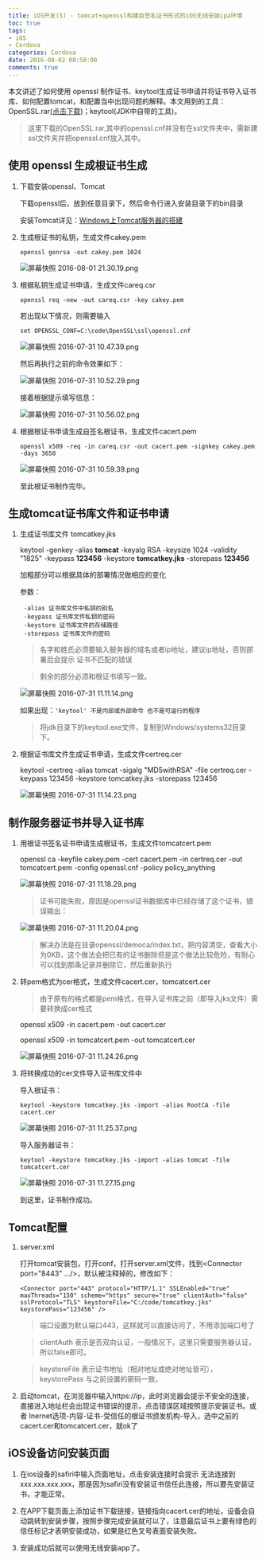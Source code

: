 ```yaml
---
title: iOS开发(5) - tomcat+openssl构建自签名证书形式的iOS无线安装ipa环境
toc: true
tags: 
- iOS
- Cordova
categories: Cordova
date: 2016-08-02 08:58:00
comments: true
---
```


本文讲述了如何使用 openssl 制作证书、keytool生成证书申请并将证书导入证书库、如何配置tomcat，和配置当中出现问题的解释。本文用到的工具：OpenSSL.rar[(点击下载)](http://files.cnblogs.com/leeshd/OpenSSL.rar)；keytool(JDK中自带的工具)。
<!-- more -->

>这里下载的OpenSSL.rar,其中的openssl.cnf并没有在ssl文件夹中，需新建ssl文件夹并把openssl.cnf放入其中。

## 使用 openssl 生成根证书生成

1. 下载安装openssl、Tomcat

    下载openssl后，放到任意目录下，然后命令行进入安装目录下的bin目录

    安装Tomcat详见：[Windows上Tomcat服务器的搭建](http://blog.lion1ou.tech/2016/07/31/)

2. 生成根证书的私钥，生成文件cakey.pem

    `openssl genrsa -out cakey.pem 1024`

    ![屏幕快照 2016-08-01 21.30.19.png](http://ww4.sinaimg.cn/large/72f96cbagw1f6ekj0c21mj20ii04q75w.jpg)

3. 根据私钥生成证书申请，生成文件careq.csr

    `
    openssl req -new -out careq.csr -key cakey.pem
    `

	若出现以下情况，则需要输入

	`
	set OPENSSL_CONF=C:\code\OpenSSL\ssl\openssl.cnf
	`

	 ![屏幕快照 2016-07-31 10.47.39.png](http://ww2.sinaimg.cn/large/72f96cbagw1f6cwbutrsaj20mg0203ze.jpg)

	 然后再执行之前的命令效果如下：

	 ![屏幕快照 2016-07-31 10.52.29.png](http://ww2.sinaimg.cn/large/72f96cbagw1f6cwh0sjo2j20pi09adkd.jpg)

	 接着根据提示填写信息：

	 ![屏幕快照 2016-07-31 10.56.02.png](http://ww2.sinaimg.cn/large/72f96cbagw1f6cwkj1gbsj20mq09etcx.jpg)

4. 根据根证书申请生成自签名根证书，生成文件cacert.pem

	`
    openssl x509 -req -in careq.csr -out cacert.pem -signkey cakey.pem -days 3650
	`

	![屏幕快照 2016-07-31 10.59.39.png](http://ww4.sinaimg.cn/large/72f96cbagw1f6cwoaq7xbj210204gq5d.jpg)

	至此根证书制作完毕。

## 生成tomcat证书库文件和证书申请

1. 生成证书库文件 tomcatkey.jks

    keytool -genkey -alias **tomcat** -keyalg RSA -keysize 1024 -validity "1825" -keypass **123456** -keystore **tomcatkey.jks** -storepass **123456**

    加粗部分可以根据具体的部署情况做相应的变化

    参数：

	    -alias 证书库文件中私钥的别名
        -keypass 证书库文件私钥的密码
        -keystore 证书库文件的存储路径
        -storepass 证书库文件的密码

    >名字和姓氏必须要输入服务器的域名或者ip地址，建议ip地址，否则部署后会提示 证书不匹配的错误

    >剩余的部分必须和根证书填写一致。

    ![屏幕快照 2016-07-31 11.11.14.png](http://ww3.sinaimg.cn/large/72f96cbagw1f6cx0dioalj21160cmafc.jpg)

    如果出现：`'keytool' 不是内部或外部命令 也不是可运行的程序`

    >将jdk目录下的keytool.exe文件，复制到Windows/systems32目录下。


2.  根据证书库文件生成证书申请，生成文件certreq.cer

    keytool -certreq -alias tomcat -sigalg "MD5withRSA" -file certreq.cer -keypass 123456 -keystore tomcatkey.jks -storepass 123456

    ![屏幕快照 2016-07-31 11.14.23.png](http://ww1.sinaimg.cn/large/72f96cbagw1f6cx3let4yj21100203zl.jpg)

## 制作服务器证书并导入证书库

1.  用根证书签名证书申请生成根证书，生成文件tomcatcert.pem

    openssl ca -keyfile cakey.pem -cert cacert.pem -in certreq.cer -out tomcatcert.pem -config openssl.cnf -policy policy_anything

    ![屏幕快照 2016-07-31 11.18.29.png](http://ww3.sinaimg.cn/large/72f96cbagw1f6cx81kavoj21160s07fc.jpg)

    >证书可能失败，原因是openssl证书数据库中已经存储了这个证书，错误输出：

    ![屏幕快照 2016-07-31 11.20.04.png](http://ww3.sinaimg.cn/large/72f96cbagw1f6cx9kjfmuj209e01a747.jpg)

    >解决办法是在目录openssl/democa/index.txt，把内容清空，查看大小为0KB，这个做法会把已有的证书删除但是这个做法比较危险，有耐心可以找到那条记录并删除它，然后重新执行

2.  转pem格式为cer格式，生成文件cacert.cer，tomcatcert.cer

	>由于原有的格式都是pem格式，在导入证书库之前（即导入jks文件）需要转换成cer格式

    openssl x509 -in cacert.pem -out cacert.cer

    openssl x509 -in tomcatcert.pem -out tomcatcert.cer

    ![屏幕快照 2016-07-31 11.24.26.png](http://ww1.sinaimg.cn/large/72f96cbagw1f6cxe2slahj20oc02sjsc.jpg)

3. 将转换成功的cer文件导入证书库文件中

    导入根证书：

    `keytool -keystore tomcatkey.jks -import -alias RootCA -file cacert.cer`

    ![屏幕快照 2016-07-31 11.25.37.png](http://ww4.sinaimg.cn/large/72f96cbagw1f6cxfj371cj21160d0gt1.jpg)

    导入服务器证书：

    `keytool -keystore tomcatkey.jks -import -alias tomcat -file tomcatcert.cer`

    ![屏幕快照 2016-07-31 11.27.15.png](http://ww3.sinaimg.cn/large/72f96cbagw1f6cxh3ja0gj20vo02mdgx.jpg)

    到这里，证书制作成功。

## Tomcat配置

1. server.xml

    打开tomcat安装包，打开conf，打开server.xml文件，找到<Connector port="8443" .../>，默认被注释掉的，修改如下：

    `
   <Connector port="443" protocol="HTTP/1.1" SSLEnabled="true" maxThreads="150" scheme="https" secure="true" clientAuth="false" sslProtocol="TLS" keystoreFile="C:/code/tomcatkey.jks" keystorePass="123456" />
    `
    >端口设置为默认端口443，这样就可以直接访问了，不用添加端口号了

    >clientAuth 表示是否双向认证，一般情况下，这里只需要服务器认证，所以false即可。

    >keystoreFile 表示证书地址（相对地址或绝对地址皆可），keystorePass 与之前设置的密码一致。



2. 启动tomcat，在浏览器中输入https://ip，此时浏览器会提示不安全的连接，直接进入地址栏会出现证书错误的提示，点击错误区域按照提示安装证书。或者 Inernet选项-内容-证书-受信任的根证书颁发机构-导入，选中之前的cacert.cer和tomcatcert.cer，就ok了

## iOS设备访问安装页面  

1. 在ios设备的safiri中输入页面地址，点击安装连接时会提示 无法连接到xxx.xxx.xxx.xxx，那是因为safiri没有安装证书信任此连接，所以要先安装证书，才能正常。

2. 在APP下载页面上添加证书下载链接，链接指向cacert.cer的地址，设备会自动跳转到安装步骤，按照步骤完成安装就可以了，注意最后证书上要有绿色的信任标记才表明安装成功，如果是红色叉号表面安装失败。

3. 安装成功后就可以使用无线安装app了。

                          

